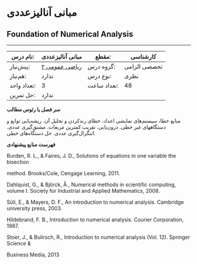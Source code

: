 # مبانی آنالیزعددی
## Foundation of Numerical Analysis
_______________________________________________________________________________
| نام درس:    | مبانی آنالیزعددی                        | مقطع:       | کارشناسی     |
| ----------- | --------------------------------------- | ----------- | ------------ |
| پیش‌نیاز:   | [ریاضی عمومی ۲](../base/Calculus-II.md) | گروه درس:   | تخصصی الزامی |
| هم‌نیاز:    | ندارد                                   | نوع درس:    | نظری         |
| تعداد واحد: | 3                                       | تعداد ساعت: | 48           |
| حل تمرین:   |  ندارد                                  |             |              |

**سر فصل یا رئوس مطالب**

منابع خطا، سیستم‌های نمایشی اعداد، خطای رندکردن و تحلیل آن. ریشه‌یابی توابع و دستگاههای غیر خطی. درون‌یابی. تقریب کمترین مربعات. مشتق‌گیری عددی. انتگرال‌گیری عددی. حل دستگاه‌های خطی.

**فهرست منابع پیشنهادی**

Burden, R. L., & Faires, J. D., Solutions of equations in one variable the bisection

method. Brooks/Cole, Cengage Learning, 2011.

Dahlquist, G., & Björck, Å., Numerical methods in scientific computing, volume I. Society for Industrial and Applied Mathematics, 2008.

Süli, E., & Mayers, D. F., An introduction to numerical analysis. Cambridge university press, 2003.

Hildebrand, F. B., Introduction to numerical analysis. Courier Corporation, 1987.

Stoer, J., & Bulirsch, R., Introduction to numerical analysis (Vol. 12). Springer Science &

Business Media, 2013
